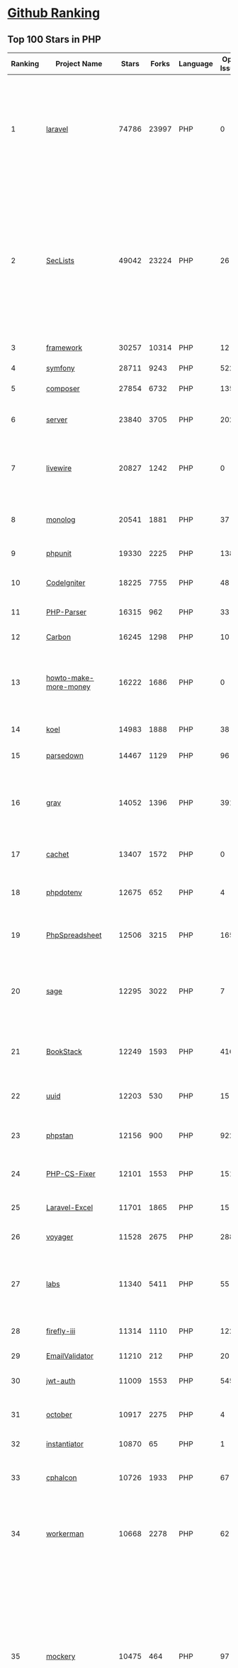 [Github Ranking](../README.md)
==========

## Top 100 Stars in PHP

| Ranking | Project Name | Stars | Forks | Language | Open Issues | Description | Last Commit |
| ------- | ------------ | ----- | ----- | -------- | ----------- | ----------- | ----------- |
| 1 | [laravel](https://github.com/laravel/laravel) | 74786 | 23997 | PHP | 0 | Laravel is a web application framework with expressive, elegant syntax. We’ve already laid the foundation for your next big idea — freeing you to create without sweating the small things. | 2023-09-25T21:38:15Z |
| 2 | [SecLists](https://github.com/danielmiessler/SecLists) | 49042 | 23224 | PHP | 26 | SecLists is the security tester's companion. It's a collection of multiple types of lists used during security assessments, collected in one place. List types include usernames, passwords, URLs, sensitive data patterns, fuzzing payloads, web shells, and many more. | 2023-09-23T07:17:59Z |
| 3 | [framework](https://github.com/laravel/framework) | 30257 | 10314 | PHP | 12 | The Laravel Framework. | 2023-09-26T02:38:10Z |
| 4 | [symfony](https://github.com/symfony/symfony) | 28711 | 9243 | PHP | 522 | The Symfony PHP framework | 2023-09-26T01:25:27Z |
| 5 | [composer](https://github.com/composer/composer) | 27854 | 6732 | PHP | 135 | Dependency Manager for PHP | 2023-09-22T07:49:09Z |
| 6 | [server](https://github.com/nextcloud/server) | 23840 | 3705 | PHP | 2022 | ☁️ Nextcloud server, a safe home for all your data | 2023-09-26T02:28:23Z |
| 7 | [livewire](https://github.com/livewire/livewire) | 20827 | 1242 | PHP | 0 | A full-stack framework for Laravel that takes the pain out of building dynamic UIs. | 2023-09-25T20:20:55Z |
| 8 | [monolog](https://github.com/Seldaek/monolog) | 20541 | 1881 | PHP | 37 | Sends your logs to files, sockets, inboxes, databases and various web services | 2023-09-23T03:39:59Z |
| 9 | [phpunit](https://github.com/sebastianbergmann/phpunit) | 19330 | 2225 | PHP | 138 | The PHP Unit Testing framework. | 2023-09-25T15:17:47Z |
| 10 | [CodeIgniter](https://github.com/bcit-ci/CodeIgniter) | 18225 | 7755 | PHP | 48 | Open Source PHP Framework (originally from EllisLab) | 2023-08-28T13:05:26Z |
| 11 | [PHP-Parser](https://github.com/nikic/PHP-Parser) | 16315 | 962 | PHP | 33 | A PHP parser written in PHP | 2023-09-25T16:37:33Z |
| 12 | [Carbon](https://github.com/briannesbitt/Carbon) | 16245 | 1298 | PHP | 10 | A simple PHP API extension for DateTime. | 2023-09-25T13:25:56Z |
| 13 | [howto-make-more-money](https://github.com/easychen/howto-make-more-money) | 16222 | 1686 | PHP | 0 | 程序员如何优雅的挣零花钱，2.0版，升级为小书了。Most of this not work outside China , so no English translate | 2023-01-01T03:55:04Z |
| 14 | [koel](https://github.com/koel/koel) | 14983 | 1888 | PHP | 38 | 🐦 A personal music streaming server that works. | 2023-09-22T11:09:40Z |
| 15 | [parsedown](https://github.com/erusev/parsedown) | 14467 | 1129 | PHP | 96 | Better Markdown Parser in PHP | 2023-08-04T19:04:19Z |
| 16 | [grav](https://github.com/getgrav/grav) | 14052 | 1396 | PHP | 391 | Modern, Crazy Fast, Ridiculously Easy and Amazingly Powerful Flat-File CMS powered by PHP, Markdown, Twig, and Symfony | 2023-09-15T17:38:10Z |
| 17 | [cachet](https://github.com/cachethq/cachet) | 13407 | 1572 | PHP | 0 | 🚦 The open-source status page system. | 2023-09-18T20:59:23Z |
| 18 | [phpdotenv](https://github.com/vlucas/phpdotenv) | 12675 | 652 | PHP | 4 | Loads environment variables from `.env` to `getenv()`, `$_ENV` and `$_SERVER` automagically. | 2023-08-17T12:30:13Z |
| 19 | [PhpSpreadsheet](https://github.com/PHPOffice/PhpSpreadsheet) | 12506 | 3215 | PHP | 165 | A pure PHP library for reading and writing spreadsheet files | 2023-09-24T19:18:04Z |
| 20 | [sage](https://github.com/roots/sage) | 12295 | 3022 | PHP | 7 | WordPress starter theme with Laravel Blade components and templates, Tailwind CSS, and a modern development workflow | 2023-09-22T09:48:41Z |
| 21 | [BookStack](https://github.com/BookStackApp/BookStack) | 12249 | 1593 | PHP | 416 | A platform to create documentation/wiki content built with PHP & Laravel | 2023-09-25T12:52:04Z |
| 22 | [uuid](https://github.com/ramsey/uuid) | 12203 | 530 | PHP | 15 | :snowflake: A PHP library for generating universally unique identifiers (UUIDs). | 2023-09-04T21:23:41Z |
| 23 | [phpstan](https://github.com/phpstan/phpstan) | 12156 | 900 | PHP | 922 | PHP Static Analysis Tool - discover bugs in your code without running it! | 2023-09-25T23:07:18Z |
| 24 | [PHP-CS-Fixer](https://github.com/PHP-CS-Fixer/PHP-CS-Fixer) | 12101 | 1553 | PHP | 151 | A tool to automatically fix PHP Coding Standards issues | 2023-09-25T21:15:07Z |
| 25 | [Laravel-Excel](https://github.com/SpartnerNL/Laravel-Excel) | 11701 | 1865 | PHP | 15 | 🚀 Supercharged Excel exports and imports in Laravel | 2023-09-25T15:22:16Z |
| 26 | [voyager](https://github.com/thedevdojo/voyager) | 11528 | 2675 | PHP | 288 | Voyager - The Missing Laravel Admin | 2023-09-18T00:58:29Z |
| 27 | [labs](https://github.com/docker/labs) | 11340 | 5411 | PHP | 55 | This is a collection of tutorials for learning how to use Docker with various tools. Contributions welcome. | 2023-07-27T10:31:38Z |
| 28 | [firefly-iii](https://github.com/firefly-iii/firefly-iii) | 11314 | 1110 | PHP | 122 | Firefly III: a personal finances manager | 2023-09-25T20:07:18Z |
| 29 | [EmailValidator](https://github.com/egulias/EmailValidator) | 11210 | 212 | PHP | 20 | PHP Email address validator | 2023-09-06T15:42:06Z |
| 30 | [jwt-auth](https://github.com/tymondesigns/jwt-auth) | 11009 | 1553 | PHP | 545 | 🔐 JSON Web Token Authentication for Laravel & Lumen | 2023-09-12T02:13:53Z |
| 31 | [october](https://github.com/octobercms/october) | 10917 | 2275 | PHP | 4 | Self-hosted CMS platform based on the Laravel PHP Framework. | 2023-09-23T02:36:35Z |
| 32 | [instantiator](https://github.com/doctrine/instantiator) | 10870 | 65 | PHP | 1 | None | 2023-08-24T20:23:35Z |
| 33 | [cphalcon](https://github.com/phalcon/cphalcon) | 10726 | 1933 | PHP | 67 | High performance, full-stack PHP framework delivered as a C extension. | 2023-09-25T15:14:24Z |
| 34 | [workerman](https://github.com/walkor/workerman) | 10668 | 2278 | PHP | 62 | An asynchronous event driven PHP socket framework. Supports HTTP, Websocket, SSL and other custom protocols.  | 2023-09-13T14:32:17Z |
| 35 | [mockery](https://github.com/mockery/mockery) | 10475 | 464 | PHP | 97 | Mockery is a simple yet flexible PHP mock object framework for use in unit testing with PHPUnit, PHPSpec or any other testing framework. Its core goal is to offer a test double framework with a succinct API capable of clearly defining all possible object operations and interactions using a human readable Domain Specific Language (DSL). | 2023-09-06T22:07:02Z |
| 36 | [log](https://github.com/php-fig/log) | 10253 | 176 | PHP | 0 | None | 2023-07-21T11:30:36Z |
| 37 | [speedtest](https://github.com/librespeed/speedtest) | 10115 | 2017 | PHP | 80 | Self-hosted Speed Test for HTML5 and more. Easy setup, examples, configurable, mobile friendly. Supports PHP, Node, Multiple servers, and more | 2023-09-25T16:24:38Z |
| 38 | [easywechat](https://github.com/w7corp/easywechat) | 10110 | 2455 | PHP | 0 | 📦 一个 PHP 微信 SDK | 2023-09-20T05:04:44Z |
| 39 | [deployer](https://github.com/deployphp/deployer) | 10066 | 1485 | PHP | 103 | The PHP deployment tool with support for popular frameworks out of the box | 2023-09-20T07:33:06Z |
| 40 | [orm](https://github.com/doctrine/orm) | 9676 | 2503 | PHP | 1134 | Doctrine Object Relational Mapper (ORM) | 2023-09-24T21:48:08Z |
| 41 | [swiftmailer](https://github.com/swiftmailer/swiftmailer) | 9595 | 864 | PHP | 0 | Comprehensive mailing tools for PHP | 2021-10-25T07:19:17Z |
| 42 | [psysh](https://github.com/bobthecow/psysh) | 9575 | 328 | PHP | 33 | A REPL for PHP | 2023-09-22T00:17:45Z |
| 43 | [YOURLS](https://github.com/YOURLS/YOURLS) | 9535 | 1878 | PHP | 37 | 🔗 The de facto standard self hosted URL shortener in PHP | 2023-09-25T13:38:05Z |
| 44 | [webshell](https://github.com/tennc/webshell) | 9326 | 5617 | PHP | 0 | This is a webshell open source project | 2023-09-19T06:44:03Z |
| 45 | [api](https://github.com/dingo/api) | 9320 | 1291 | PHP | 181 | A RESTful API package for the Laravel and Lumen frameworks. | 2022-05-19T22:59:52Z |
| 46 | [ReflectionDocBlock](https://github.com/phpDocumentor/ReflectionDocBlock) | 9270 | 110 | PHP | 12 | None | 2023-09-25T22:17:15Z |
| 47 | [filament](https://github.com/filamentphp/filament) | 9247 | 1466 | PHP | 76 | A collection of beautiful full-stack components for Laravel. The perfect starting point for your next app. Using Livewire, Alpine.js and Tailwind CSS. | 2023-09-25T19:58:34Z |
| 48 | [Goutte](https://github.com/FriendsOfPHP/Goutte) | 9240 | 1059 | PHP | 138 | Goutte, a simple PHP Web Scraper | 2023-04-01T09:06:44Z |
| 49 | [TypeResolver](https://github.com/phpDocumentor/TypeResolver) | 9082 | 45 | PHP | 6 | A PSR-5 based resolver of Class names, Types and Structural Element Names | 2023-08-12T11:07:46Z |
| 50 | [avbook](https://github.com/guyueyingmu/avbook) | 9064 | 2039 | PHP | 72 | AV 电影管理系统， avmoo , javbus , javlibrary 爬虫，线上 AV 影片图书馆，AV 磁力链接数据库，Japanese Adult Video Library,Adult Video Magnet Links - Japanese Adult Video Database | 2023-03-03T20:19:26Z |
| 51 | [Goutte](https://github.com/FriendsOfPHP/Goutte) | 9240 | 1059 | PHP | 138 | Goutte, a simple PHP Web Scraper | 2023-04-01T09:06:44Z |
| 52 | [dbal](https://github.com/doctrine/dbal) | 9172 | 1269 | PHP | 183 | Doctrine Database Abstraction Layer | 2023-09-25T20:34:38Z |
| 53 | [TypeResolver](https://github.com/phpDocumentor/TypeResolver) | 9082 | 45 | PHP | 6 | A PSR-5 based resolver of Class names, Types and Structural Element Names | 2023-08-12T11:07:46Z |
| 54 | [avbook](https://github.com/guyueyingmu/avbook) | 9064 | 2039 | PHP | 72 | AV 电影管理系统， avmoo , javbus , javlibrary 爬虫，线上 AV 影片图书馆，AV 磁力链接数据库，Japanese Adult Video Library,Adult Video Magnet Links - Japanese Adult Video Database | 2023-03-03T20:19:26Z |
| 55 | [ReflectionCommon](https://github.com/phpDocumentor/ReflectionCommon) | 8972 | 20 | PHP | 0 | None | 2023-03-06T22:05:12Z |
| 56 | [Awsome-Front-End-learning-resource](https://github.com/helloqingfeng/Awsome-Front-End-learning-resource) | 8887 | 1875 | PHP | 4 | :octocat:GitHub最全的前端资源汇总仓库（包括前端学习、开发资源、求职面试等） | 2023-08-12T17:10:08Z |
| 57 | [woocommerce](https://github.com/woocommerce/woocommerce) | 8728 | 10798 | PHP | 2051 | A customizable, open-source ecommerce platform built on WordPress. Build any commerce solution you can imagine. | 2023-09-26T01:40:41Z |
| 58 | [reactphp](https://github.com/reactphp/reactphp) | 8685 | 778 | PHP | 2 | Event-driven, non-blocking I/O with PHP. | 2023-07-11T16:10:30Z |
| 59 | [cakephp](https://github.com/cakephp/cakephp) | 8645 | 3501 | PHP | 55 | CakePHP: The Rapid Development Framework for PHP - Official Repository | 2023-09-25T10:32:33Z |
| 60 | [snipe-it](https://github.com/snipe/snipe-it) | 8611 | 2720 | PHP | 1311 | A free open source IT asset/license management system | 2023-09-25T12:46:37Z |
| 61 | [prophecy](https://github.com/phpspec/prophecy) | 8544 | 232 | PHP | 96 | Highly opinionated mocking framework for PHP 5.3+ | 2023-08-31T13:58:36Z |
| 62 | [http-foundation](https://github.com/symfony/http-foundation) | 8519 | 301 | PHP | 0 | Defines an object-oriented layer for the HTTP specification | 2023-09-25T13:02:57Z |
| 63 | [SSPanel-Uim](https://github.com/Anankke/SSPanel-Uim) | 8466 | 3343 | PHP | 3 | SSPanel V3 魔改再次修改版 | 2023-09-24T21:32:18Z |
| 64 | [event-dispatcher](https://github.com/symfony/event-dispatcher) | 8400 | 71 | PHP | 0 | Provides tools that allow your application components to communicate with each other by dispatching events and listening to them | 2023-07-30T09:09:28Z |
| 65 | [finder](https://github.com/symfony/finder) | 8300 | 57 | PHP | 0 | Finds files and directories via an intuitive fluent interface | 2023-07-31T11:59:43Z |
| 66 | [DVWA](https://github.com/digininja/DVWA) | 8240 | 2884 | PHP | 1 | Damn Vulnerable Web Application (DVWA) | 2023-09-18T23:13:04Z |
| 67 | [core](https://github.com/owncloud/core) | 8117 | 2095 | PHP | 347 | :cloud: ownCloud web server core (Files, DAV, etc.) | 2023-09-26T00:19:11Z |
| 68 | [bagisto](https://github.com/bagisto/bagisto) | 8081 | 1847 | PHP | 30 | Free and open source laravel eCommerce platform | 2023-09-25T14:55:01Z |
| 69 | [http-kernel](https://github.com/symfony/http-kernel) | 7986 | 94 | PHP | 0 | Provides a structured process for converting a Request into a Response | 2023-09-24T12:11:33Z |
| 70 | [think](https://github.com/top-think/think) | 7772 | 1644 | PHP | 125 | ThinkPHP Framework ——十年匠心的高性能PHP框架 | 2023-07-30T13:21:41Z |
| 71 | [psr7](https://github.com/guzzle/psr7) | 7758 | 290 | PHP | 0 | PSR-7 HTTP message library | 2023-09-10T16:11:16Z |
| 72 | [polyfill-mbstring](https://github.com/symfony/polyfill-mbstring) | 7732 | 39 | PHP | 0 | This component provides a partial, native PHP implementation for the Mbstring extension. | 2023-08-28T09:14:24Z |
| 73 | [cache](https://github.com/doctrine/cache) | 7731 | 223 | PHP | 1 | Doctrine Cache component | 2023-08-23T14:55:02Z |
| 74 | [php-timer](https://github.com/sebastianbergmann/php-timer) | 7523 | 85 | PHP | 0 | Utility class for timing | 2023-09-17T15:31:14Z |
| 75 | [routing](https://github.com/symfony/routing) | 7486 | 103 | PHP | 0 | Maps an HTTP request to a set of configuration variables | 2023-09-20T16:06:42Z |
| 76 | [promises](https://github.com/guzzle/promises) | 7467 | 119 | PHP | 9 | Promises/A+ library for PHP with synchronous support | 2023-08-27T10:15:38Z |
| 77 | [PrestaShop](https://github.com/PrestaShop/PrestaShop) | 7465 | 4670 | PHP | 2398 | PrestaShop is the universal open-source software platform to build your e-commerce solution. | 2023-09-25T18:13:51Z |
| 78 | [predis](https://github.com/predis/predis) | 7425 | 1000 | PHP | 55 | A flexible and feature-complete Redis client for PHP. | 2023-09-23T20:31:14Z |
| 79 | [assert](https://github.com/webmozarts/assert) | 7403 | 142 | PHP | 31 | Assertions to validate method input/output with nice error messages. | 2023-09-23T17:34:58Z |
| 80 | [WordPress-Plugin-Boilerplate](https://github.com/DevinVinson/WordPress-Plugin-Boilerplate) | 7398 | 2197 | PHP | 106 | [WordPress] A foundation for WordPress Plugin Development that aims to provide a clear and consistent guide for building your plugins. | 2023-03-03T10:59:48Z |
| 81 | [css-selector](https://github.com/symfony/css-selector) | 7320 | 44 | PHP | 0 | Converts CSS selectors to XPath expressions | 2023-07-30T09:46:44Z |
| 82 | [invoiceninja](https://github.com/invoiceninja/invoiceninja) | 7314 | 2130 | PHP | 842 | Invoices, Expenses and Tasks built with Laravel, Flutter and React | 2023-09-25T23:07:03Z |
| 83 | [process](https://github.com/symfony/process) | 7311 | 106 | PHP | 0 | Executes commands in sub-processes | 2023-09-25T13:03:01Z |
| 84 | [manifest](https://github.com/phar-io/manifest) | 7282 | 13 | PHP | 3 | Component for reading phar.io manifest information from a PHP Archive (PHAR) | 2023-06-01T14:19:47Z |
| 85 | [var-dumper](https://github.com/symfony/var-dumper) | 7279 | 99 | PHP | 0 | Provides mechanisms for walking through any arbitrary PHP variable | 2023-09-25T13:02:49Z |
| 86 | [version](https://github.com/phar-io/version) | 7271 | 18 | PHP | 2 | Library for handling version information and constraints | 2023-06-01T08:25:46Z |
| 87 | [php-text-template](https://github.com/sebastianbergmann/php-text-template) | 7240 | 55 | PHP | 0 | A simple template engine. | 2023-09-17T15:31:03Z |
| 88 | [tinker](https://github.com/laravel/tinker) | 7219 | 122 | PHP | 0 | Powerful REPL for the Laravel framework. | 2023-09-21T15:09:39Z |
| 89 | [opencart](https://github.com/opencart/opencart) | 6951 | 4757 | PHP | 18 | A free shopping cart system. OpenCart is an open source PHP-based online e-commerce solution. | 2023-09-25T16:46:21Z |
| 90 | [FreshRSS](https://github.com/FreshRSS/FreshRSS) | 6845 | 672 | PHP | 464 | A free, self-hostable news aggregator… | 2023-09-25T08:39:24Z |
| 91 | [PHPWord](https://github.com/PHPOffice/PHPWord) | 6840 | 2663 | PHP | 1024 | A pure PHP library for reading and writing word processing documents | 2023-09-22T11:38:41Z |
| 92 | [http-message](https://github.com/php-fig/http-message) | 6832 | 189 | PHP | 0 | The purpose of this PSR is to provide a set of common interfaces for HTTP messages as described in RFC 7230 and RFC 7231 | 2023-09-21T14:12:32Z |
| 93 | [dujiaoka](https://github.com/assimon/dujiaoka) | 6718 | 1780 | PHP | 0 | 🦄独角数卡(自动售货系统)-开源站长自动化售货解决方案、高效、稳定、快速！🚀🚀🎉🎉 | 2023-09-14T03:58:25Z |
| 94 | [exporter](https://github.com/sebastianbergmann/exporter) | 6646 | 34 | PHP | 2 | Provides the functionality to export PHP variables for visualization | 2023-09-24T13:22:42Z |
| 95 | [akaunting](https://github.com/akaunting/akaunting) | 6624 | 2144 | PHP | 12 | Online Accounting Software | 2023-09-26T00:23:33Z |
| 96 | [code-unit-reverse-lookup](https://github.com/sebastianbergmann/code-unit-reverse-lookup) | 6537 | 5 | PHP | 0 | Looks up which function or method a line of code belongs to | 2023-09-17T15:28:53Z |
| 97 | [translation](https://github.com/symfony/translation) | 6534 | 86 | PHP | 0 | Provides tools to internationalize your application | 2023-09-20T09:40:00Z |
| 98 | [php-pm](https://github.com/php-pm/php-pm) | 6517 | 401 | PHP | 26 | PPM is a process manager, supercharger and load balancer for modern PHP applications. | 2023-03-31T19:52:07Z |
| 99 | [aimeos-laravel](https://github.com/aimeos/aimeos-laravel) | 6495 | 992 | PHP | 3 | Laravel ecommerce package for ultra fast online shops, scalable marketplaces, complex B2B applications and #gigacommerce | 2023-09-22T20:53:43Z |
| 100 | [php-token-stream](https://github.com/sebastianbergmann/php-token-stream) | 6487 | 82 | PHP | 0 | Wrapper around PHP's tokenizer extension. | 2021-07-26T12:15:45Z |

